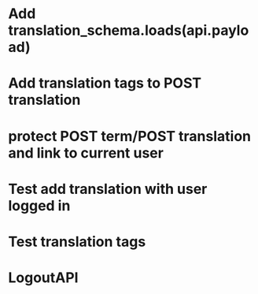 # Add translation_schema.loads(api.payload)
# Add translation tags to POST translation
# protect POST term/POST translation and link to current user
# Test add translation with user logged in
# Test translation tags
# LogoutAPI
